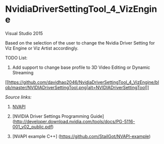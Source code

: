 # NvidiaDriverSettingTool_4_VizEngine

Visual Studio 2015

Based on the selection of the user to change the Nvidia Driver Setting for Viz Engine or Viz Artist accordingly.

TODO List:

1. Add support to change base profile to 3D Video Editing or Dynamic Streaming


[[https://github.com/davidhao2046/NvidiaDriverSettingTool_4_VizEngine/blob/master/NVIDIADriverSettingTool.png|alt=NVIDIADriverSettingTool]]


_Source links:_

1. [NVAPI](https://developer.nvidia.com/nvapi)

2. [NVIDIA Driver Settings Programming Guide] (http://developer.download.nvidia.com/tools/docs/PG-5116-001_v02_public.pdf)

3. [NVAPI example C++] (https://github.com/StailGot/NVAPI-example)


